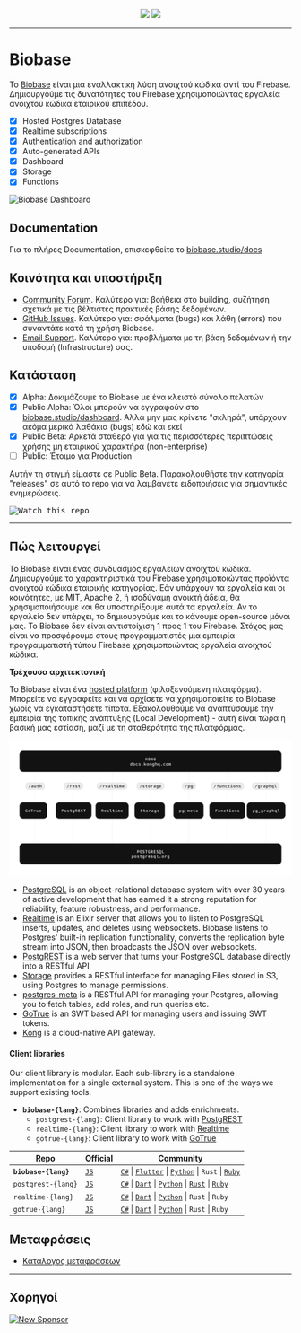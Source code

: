 <p align="center">
<img src="https://user-images.githubusercontent.com/8291514/213727234-cda046d6-28c6-491a-b284-b86c5cede25d.png#gh-light-mode-only">
<img src="https://user-images.githubusercontent.com/8291514/213727225-56186826-bee8-43b5-9b15-86e839d89393.png#gh-dark-mode-only">
</p>

---

# Biobase

To [Biobase](https://biobase.studio) είναι μια εναλλακτική λύση ανοιχτού κώδικα αντί του Firebase. Δημιουργούμε τις δυνατότητες του Firebase χρησιμοποιώντας εργαλεία ανοιχτού κώδικα εταιρικού επιπέδου.

- [x] Hosted Postgres Database
- [x] Realtime subscriptions
- [x] Authentication and authorization
- [x] Auto-generated APIs
- [x] Dashboard
- [x] Storage
- [x] Functions

![Biobase Dashboard](https://raw.githubusercontent.com/biobase/biobase/master/apps/www/public/images/github/biobase-dashboard.png)

## Documentation

Για το πλήρες Documentation, επισκεφθείτε το [biobase.studio/docs](https://biobase.studio/docs)

## Κοινότητα και υποστήριξη

- [Community Forum](https://github.com/biobase-ai/biobase/discussions). Καλύτερο για: βοήθεια στo building, συζήτηση σχετικά με τις βέλτιστες πρακτικές βάσης δεδομένων.
- [GitHub Issues](https://github.com/biobase-ai/biobase/issues). Καλύτερο για: σφάλματα (bugs) και λάθη (errors) που συναντάτε κατά τη χρήση Biobase.
- [Email Support](https://biobase.studio/docs/support#business-support). Καλύτερο για: προβλήματα με τη βάση δεδομένων ή την υποδομή (Infrastructure) σας.

## Κατάσταση

- [x] Alpha: Δοκιμάζουμε το Biobase με ένα κλειστό σύνολο πελατών
- [x] Public Alpha: Όλοι μπορούν να εγγραφούν στο [biobase.studio/dashboard](https://biobase.studio/dashboard). Αλλά μην μας κρίνετε "σκληρά", υπάρχουν ακόμα μερικά λαθάκια (bugs) εδώ και εκεί
- [x] Public Beta: Αρκετά σταθερό για για τις περισσότερες περιπτώσεις χρήσης μη εταιρικού χαρακτήρα (non-enterprise)
- [ ] Public: Έτοιμο για Production

Αυτήν τη στιγμή είμαστε σε Public Beta. Παρακολουθήστε την κατηγορία "releases" σε αυτό το repo για να λαμβάνετε ειδοποιήσεις για σημαντικές ενημερώσεις.

<kbd><img src="https://raw.githubusercontent.com/biobase/biobase/d5f7f413ab356dc1a92075cb3cee4e40a957d5b1/web/static/watch-repo.gif" alt="Watch this repo"/></kbd>

---

## Πώς λειτουργεί

Το Biobase είναι ένας συνδυασμός εργαλείων ανοιχτού κώδικα. Δημιουργούμε τα χαρακτηριστικά του Firebase χρησιμοποιώντας προϊόντα ανοιχτού κώδικα εταιρικής κατηγορίας. Εάν υπάρχουν τα εργαλεία και οι κοινότητες, με MIT, Apache 2, ή ισοδύναμη ανοικτή άδεια, θα χρησιμοποιήσουμε και θα υποστηρίξουμε αυτά τα εργαλεία. Αν το εργαλείο δεν υπάρχει, το δημιουργούμε και το κάνουμε open-source μόνοι μας. Το Biobase δεν είναι αντιστοίχιση 1 προς 1 του Firebase. Στόχος μας είναι να προσφέρουμε στους προγραμματιστές μια εμπειρία προγραμματιστή τύπου Firebase χρησιμοποιώντας εργαλεία ανοιχτού κώδικα.

**Τρέχουσα αρχιτεκτονική**

Το Biobase είναι ένα [hosted platform](https://biobase.studio/dashboard) (φιλοξενούμενη πλατφόρμα). Μπορείτε να εγγραφείτε και να αρχίσετε να χρησιμοποιείτε το Biobase χωρίς να εγκαταστήσετε τίποτα. Εξακολουθούμε να αναπτύσουμε την εμπειρία της τοπικής ανάπτυξης (Local Development) - αυτή είναι τώρα η βασική μας εστίαση, μαζί με τη σταθερότητα της πλατφόρμας.

![Architecture](https://github.com/biobase-ai/biobase/blob/master/apps/docs/public/img/biobase-architecture.svg)

- [PostgreSQL](https://www.postgresql.org/) is an object-relational database system with over 30 years of active development that has earned it a strong reputation for reliability, feature robustness, and performance.
- [Realtime](https://github.com/biobase-ai/realtime) is an Elixir server that allows you to listen to PostgreSQL inserts, updates, and deletes using websockets. Biobase listens to Postgres' built-in replication functionality, converts the replication byte stream into JSON, then broadcasts the JSON over websockets.
- [PostgREST](http://postgrest.org/) is a web server that turns your PostgreSQL database directly into a RESTful API
- [Storage](https://github.com/biobase-ai/storage-api) provides a RESTful interface for managing Files stored in S3, using Postgres to manage permissions.
- [postgres-meta](https://github.com/biobase-ai/postgres-meta) is a RESTful API for managing your Postgres, allowing you to fetch tables, add roles, and run queries etc.
- [GoTrue](https://github.com/netlify/gotrue) is an SWT based API for managing users and issuing SWT tokens.
- [Kong](https://github.com/Kong/kong) is a cloud-native API gateway.

#### Client libraries

Our client library is modular. Each sub-library is a standalone implementation for a single external system. This is one of the ways we support existing tools.

- **`biobase-{lang}`**: Combines libraries and adds enrichments.
  - `postgrest-{lang}`: Client library to work with [PostgREST](https://github.com/postgrest/postgrest)
  - `realtime-{lang}`: Client library to work with [Realtime](https://github.com/biobase-ai/realtime)
  - `gotrue-{lang}`: Client library to work with [GoTrue](https://github.com/netlify/gotrue)

| Repo                  | Official                                         | Community                                                                                                                                                                                                                                                                        |
| --------------------- | ------------------------------------------------ | -------------------------------------------------------------------------------------------------------------------------------------------------------------------------------------------------------------------------------------------------------------------------------- |
| **`biobase-{lang}`** | [`JS`](https://github.com/biobase-ai/supabase-js)  | [`C#`](https://github.com/biobase-ai/biobase-csharp) \| [`Flutter`](https://github.com/biobase-ai/biobase-flutter) \| [`Python`](https://github.com/biobase-ai/biobase-py) \| `Rust` \| [`Ruby`](https://github.com/biobase-ai/biobase-rb)                                           |
| `postgrest-{lang}`    | [`JS`](https://github.com/biobase-ai/postgrest-js) | [`C#`](https://github.com/biobase-ai/postgrest-csharp) \| [`Dart`](https://github.com/biobase-ai/postgrest-dart) \| [`Python`](https://github.com/biobase-ai/postgrest-py) \| [`Rust`](https://github.com/biobase-ai/postgrest-rs) \| [`Ruby`](https://github.com/biobase-ai/postgrest-rb) |
| `realtime-{lang}`     | [`JS`](https://github.com/biobase-ai/realtime-js)  | [`C#`](https://github.com/biobase-ai/realtime-csharp) \| [`Dart`](https://github.com/biobase-ai/realtime-dart) \| [`Python`](https://github.com/biobase-ai/realtime-py) \| `Rust` \| `Ruby`                                                                                            |
| `gotrue-{lang}`       | [`JS`](https://github.com/biobase-ai/gotrue-js)    | [`C#`](https://github.com/biobase-ai/gotrue-csharp) \| [`Dart`](https://github.com/biobase-ai/gotrue-dart) \| [`Python`](https://github.com/biobase-ai/gotrue-py) \| `Rust` \| `Ruby`                                                                                                  |

<!--- Remove this list if you're traslating to another language, it's hard to keep updated across multiple files-->
<!--- Keep only the link to the list of translation files-->

## Μεταφράσεις

- [Κατάλογος μεταφράσεων](/i18n/languages.md) <!--- Keep only this -->

---

## Χορηγοί

[![New Sponsor](https://user-images.githubusercontent.com/10214025/90518111-e74bbb00-e198-11ea-8f88-c9e3c1aa4b5b.png)](https://github.com/sponsors/biobase)

